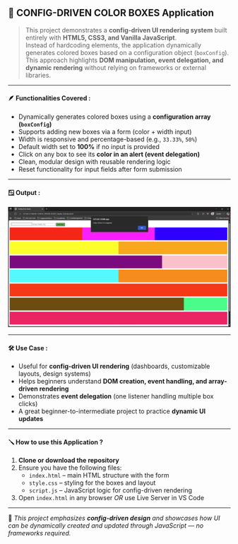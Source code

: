 ## 🎨 CONFIG-DRIVEN COLOR BOXES Application

> This project demonstrates a **config-driven UI rendering system** built entirely with **HTML5, CSS3, and Vanilla JavaScript**.  
> Instead of hardcoding elements, the application dynamically generates colored boxes based on a configuration object (`boxConfig`).  
> This approach highlights **DOM manipulation, event delegation, and dynamic rendering** without relying on frameworks or external libraries.

---

#### 🪶 Functionalities Covered :
- Dynamically generates colored boxes using a **configuration array (`boxConfig`)**  
- Supports adding new boxes via a form (color + width input)  
- Width is responsive and percentage-based (e.g., `33.33%`, `50%`)  
- Default width set to **100%** if no input is provided  
- Click on any box to see its **color in an alert (event delegation)**  
- Clean, modular design with reusable rendering logic  
- Reset functionality for input fields after form submission  

---

#### 🪟 Output :
![Config Driven Boxes Output](image.png)

---

#### 🛠️ Use Case :
- Useful for **config-driven UI rendering** (dashboards, customizable layouts, design systems)  
- Helps beginners understand **DOM creation, event handling, and array-driven rendering**  
- Demonstrates **event delegation** (one listener handling multiple box clicks)  
- A great beginner-to-intermediate project to practice **dynamic UI updates**  

---

#### 🪛 How to use this Application ?
1. **Clone or download the repository**
2. Ensure you have the following files:
   - `index.html` – main HTML structure with the form  
   - `style.css` – styling for the boxes and layout  
   - `script.js` – JavaScript logic for config-driven rendering  
3. Open `index.html` in any browser _OR_ use Live Server in VS Code  

---

🧠 _This project emphasizes **config-driven design** and showcases how UI can be dynamically created and updated through JavaScript — no frameworks required._
